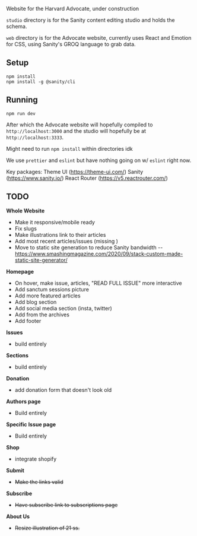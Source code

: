 Website for the Harvard Advocate, under construction

`studio` directory is for the Sanity content editing studio and holds the schema.

`web` directory is for the Advocate website, currently uses React and Emotion for CSS, using Sanity's GROQ language to grab data.

## Setup

```
npm install
npm install -g @sanity/cli
```

## Running
```
npm run dev
```

After which the Advocate website will hopefully compiled to `http://localhost:3000` and the studio will hopefully be at `http://localhost:3333`.

Might need to run `npm install` within directories idk

We use `prettier` and `eslint` but have nothing going on w/ `eslint` right now.

Key packages:
Theme UI (https://theme-ui.com/)
Sanity (https://www.sanity.io/)
React Router (https://v5.reactrouter.com/)


## TODO

**Whole Website**
- Make it responsive/mobile ready
- Fix slugs
- Make illustrations link to their articles
- Add most recent articles/issues (missing )
- Move to static site generation to reduce Sanity bandwidth -- https://www.smashingmagazine.com/2020/09/stack-custom-made-static-site-generator/

**Homepage**
- On hover, make issue, articles, "READ FULL ISSUE" more interactive
- Add sanctum sessions picture
- Add more featured articles
- Add blog section
- Add social media section (insta, twitter)
- Add from the archives
- Add footer

**Issues**
- build entirely

**Sections**
- build entirely

**Donation**
- add donation form that doesn't look old

**Authors page**
- Build entirely

**Specific Issue page**
- Build entirely

**Shop**
- integrate shopify

**Submit**
- ~~Make the links valid~~

**Subscribe**
- ~~Have subscribe link to subscriptions page~~

**About Us**
- ~~Resize illustration of 21 ss.~~
